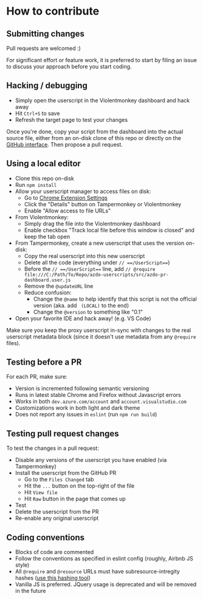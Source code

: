 # How to contribute

## Submitting changes

Pull requests are welcomed :)

For significant effort or feature work, it is preferred to start by filing an issue to discuss your approach before you start coding.

## Hacking / debugging

- Simply open the userscript in the Violentmonkey dashboard and hack away
- Hit `Ctrl+S` to save
- Refresh the target page to test your changes

Once you're done, copy your script from the dashboard into the actual source file, either from an on-disk clone of this repo or directly on the [GitHub interface](https://help.github.com/en/github/managing-files-in-a-repository/editing-files-in-your-repository). Then propose a pull request.

## Using a local editor

- Clone this repo on-disk
- Run `npm install`
- Allow your userscript manager to access files on disk:
  - Go to [Chrome Extension Settings](chrome://extensions/)
  - Click the "Details" button on Tampermonkey or Violentmonkey
  - Enable "Allow access to file URLs"
- From Violentmonkey:
  - Simply drag the file into the Violentmonkey dashboard
  - Enable checkbox "Track local file before this window is closed" and keep the tab open
- From Tampermonkey, create a new userscript that uses the version on-disk:
  - Copy the real userscript into this new userscript
  - Delete all the code (everything under `// ==/UserScript==`)
  - Before the `// ==/UserScript==` line, add `// @require file:///C:/Path/To/Repo/azdo-userscripts/src/azdo-pr-dashboard.user.js`
  - Remove the `@updateURL` line
  - Reduce confusion:
    - Change the `@name` to help identify that this script is not the official version (aka. add ` (LOCAL)` to the end)
    - Change the `@version` to something like "0.1"
- Open your favorite IDE and hack away! (e.g. VS Code)

Make sure you keep the proxy userscript in-sync with changes to the real userscript metadata block (since it doesn't use metadata from any `@require` files).

## Testing before a PR

For each PR, make sure:

- Version is incremented following semantic versioning
- Runs in latest stable Chrome and Firefox without Javascript errors
- Works in both `dev.azure.com/account` and `account.visualstudio.com`
- Customizations work in both light and dark theme
- Does not report any issues in `eslint` (run `npm run build`)

## Testing pull request changes

To test the changes in a pull request:

- Disable any versions of the userscript you have enabled (via Tampermonkey)
- Install the userscript from the GitHub PR
  - Go to the `Files Changed` tab
  - Hit the `...` button on the top-right of the file
  - Hit `View file`
  - Hit `Raw` button in the page that comes up
- Test
- Delete the userscript from the PR
- Re-enable any original userscript

## Coding conventions

- Blocks of code are commented
- Follow the conventions as specified in eslint config (roughly, Airbnb JS style)
- All `@require` and `@resource` URLs must have subresource-intregity hashes ([use this hashing tool](https://www.srihash.org/))
- Vanilla JS is preferred. JQuery usage is deprecated and will be removed in the future
